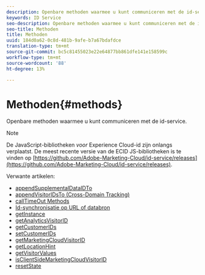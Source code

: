 ```yaml
---
description: Openbare methoden waarmee u kunt communiceren met de id-service.
keywords: ID Service
seo-description: Openbare methoden waarmee u kunt communiceren met de id-service.
seo-title: Methoden
title: Methoden
uuid: 184d0a62-0c8d-481b-9afe-b7a67bdafdce
translation-type: tm+mt
source-git-commit: bc5c81455023e22e64877bb861dfe141e158599c
workflow-type: tm+mt
source-wordcount: '88'
ht-degree: 13%

---
```



# Methoden{#methods}

Openbare methoden waarmee u kunt communiceren met de id-service.

>[!NOTE]
>
>De JavaScript-bibliotheken *voor* Experience Cloud-id zijn onlangs verplaatst. De meest recente versie van de ECID JS-bibliotheken is te vinden op [https://github.com/Adobe-Marketing-Cloud/id-service/releases](https://github.com/Adobe-Marketing-Cloud/id-service/releases).

Verwante artikelen:

+ [appendSupplementalDataIDTo](appendsupplementaldataidto.md)
+ [appendVisitorIDsTo (Cross-Domain Tracking)](appendvisitorid.md)
+ [callTimeOut Methods](timeout-functions.md)
+ [Id-synchronisatie op URL of databron](idsync.md)
+ [getInstance](getinstance.md)
+ [getAnalyticsVisitorID](getanalyticsvisitorid.md)
+ [getCustomerIDs](getcustomerids.md)
+ [setCustomerIDs](setcustomerids.md)
+ [getMarketingCloudVisitorID](getmcvid.md)
+ [getLocationHint](getlocationhint.md)
+ [getVisitorValues](getvisitorvalues.md)
+ [isClientSideMarketingCloudVisitorID](client-side-id.md)
+ [resetState](resetstate.md)

